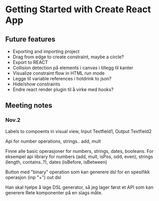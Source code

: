 # Getting Started with Create React App

## Future features
* Exporting and importing project
* Drag from edge to create constraint, maybe a circle?
* Export to REACT
* Collision detection på elements i canvas i tillegg til kanter
* Visualize constraint flow in HTML run mode
* Legge til variable references i hotdrink to json?
* Hide/show constraints
* Endre react render plugin til å virke med hooks?

## Meeting notes

### Nov.2
Labels to compoents in visual view, Input Textfield1, Output Textfield2

Api for number operations, strings..
add, mult

Finne alle basic operasjoner for numbers, strings, dates, booleans.
For eksempel api library for numbers (add, mult, isPos, odd, even), strings (length, contains..?), dates (isBefore, isBetween)

Button med "binary" operation som kan generere dsl for en spesifikk operasjon (inp "+") out dsl

Han skal hjelpe å lage DSL generator, så jeg lager først et API som kan generere Rete komponenter på en slags måte.